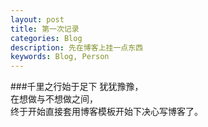 ```yaml
---
layout: post
title: 第一次记录
categories: Blog
description: 先在博客上挂一点东西
keywords: Blog, Person
---
```

###千里之行始于足下
犹犹豫豫，       
在想做与不想做之间，          
终于开始直接套用博客模板开始下决心写博客了。